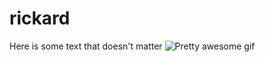 # rickard
Here is some text that doesn't matter
![Pretty awesome gif](https://media.giphy.com/media/5ntdy5Ban1dIY/giphy.gif)
